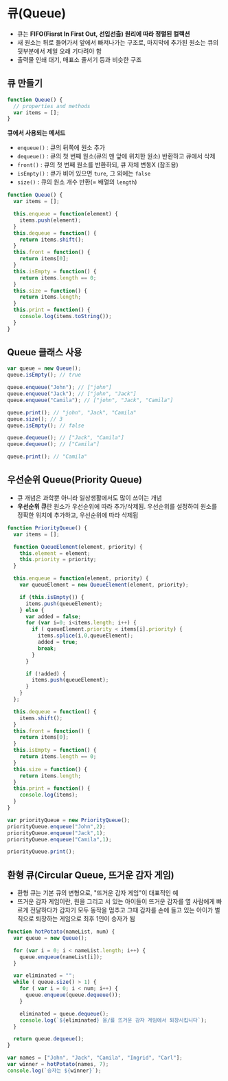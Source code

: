 # 큐(Queue)

- 큐는 **FIFO(Fisrst In First Out, 선입선출) 원리에 따라 정렬된 컬랙션**
- 새 원소는 뒤로 들어가서 앞에서 빠져나가는 구조로, 마지막에 추가된 원소는 큐의 뒷부분에서 제일 오래 기다려야 함
- 출력물 인쇄 대기, 매표소 줄서기 등과 비슷한 구조

## 큐 만들기
```js
function Queue() {
  // properties and methods
  var items = [];
}
```

**큐에서 사용되는 메서드**
- `enqueue()` : 큐의 뒤쪽에 원소 추가
- `dequeue()` : 큐의 첫 번째 원소(큐의 맨 앞에 위치한 원소) 반환하고 큐에서 삭제
- `front()` : 큐의 첫 번째 원소를 반환하되, 큐 자체 변동X (참조용)
- `isEmpty()` : 큐가 비어 있으면 `ture`, 그 외에는 `false`
- `size()` : 큐의 원소 개수 반환(= 배열의 `length`)

```js
function Queue() {
  var items = [];

  this.enqueue = function(element) {
    items.push(element);
  }
  this.dequeue = function() {
    return items.shift();
  }
  this.front = function() {
    return items[0];
  }
  this.isEmpty = function() {
    return items.length == 0;
  }
  this.size = function() {
    return items.length;
  }
  this.print = function() {
    console.log(items.toString());
  }
}
```

## Queue 클래스 사용
```js
var queue = new Queue();
queue.isEmpty(); // true

queue.enqueue("John"); // ["john"]
queue.enqueue("Jack"); // ["john", "Jack"]
queue.enqueue("Camila"); // ["john", "Jack", "Camila"]

queue.print(); // "john", "Jack", "Camila"
queue.size(); // 3
queue.isEmpty(); // false

queue.dequeue(); // ["Jack", "Camila"]
queue.dequeue(); // ["Camila"]

queue.print(); // "Camila"
```

## 우선순위 Queue(Priority Queue)
- 큐 개념은 과학뿐 아니라 일상생활에서도 많이 쓰이는 개념
- **우선순위 큐**란 원소가 우선순위에 따라 추가/삭제됨. 우선순위를 설정하여 원소를 정확한 위치에 추가하고, 우선순위에 따라 삭제됨

```js
function PriorityQueue() {
  var items = [];

  function QueueElement(element, priority) {
    this.element = element;
    this.priority = priority;
  }

  this.enqueue = function(element, priority) {
    var queueElement = new QueueElement(element, priority);

    if (this.isEmpty()) {
      items.push(queueElement);
    } else {
      var added = false;
      for (var i=0; i<items.length; i++) {
        if ( queueElement.priority < items[i].priority) {
          items.splice(i,0,queueElement);
          added = true;
          break;
        }
      }

      if (!added) {
        items.push(queueElement);
      }
    }
  };

  this.dequeue = function() {
    items.shift();
  }
  this.front = function() {
    return items[0];
  }
  this.isEmpty = function() {
    return items.length == 0;
  }
  this.size = function() {
    return items.length;
  }
  this.print = function() {
    console.log(items);
  }
}
```
```js
var priorityQueue = new PriorityQueue();
priorityQueue.enqueue("John",2);
priorityQueue.enqueue("Jack",1);
priorityQueue.enqueue("Camila",1);

priorityQueue.print();
```

## 환형 큐(Circular Queue, 뜨거운 감자 게임)
- 환형 큐는 기본 큐의 변형으로, "뜨거운 감자 게임"이 대표적인 예
- 뜨거운 감자 게임이란, 원을 그리고 서 있는 아이들이 뜨거운 감자를 옆 사람에게 빠르게 전달하다가 갑자기 모두 동작을 멈추고 그때 감자를 손에 들고 있는 아이가 벌칙으로 퇴장하는 게임으로 최후 1인이 승자가 됨

```js
function hotPotato(nameList, num) {
  var queue = new Queue();

  for (var i = 0; i < nameList.length; i++) {
    queue.enqueue(nameList[i]);
  }

  var eliminated = "";
  while ( queue.size() > 1) {
    for ( var i = 0; i < num; i++) {
      queue.enqueue(queue.dequeue());
    }

    eliminated = queue.dequeue();
    console.log(`${eliminated} 을/를 뜨거운 감자 게임에서 퇴장시킵니다`);
  }

  return queue.dequeue();
}

var names = ["John", "Jack", "Camila", "Ingrid", "Carl"];
var winner = hotPotato(names, 7);
console.log(`승자는 ${winner}`);
```
